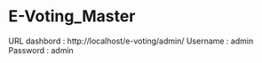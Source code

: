 # E-Voting_Master
URL dashbord : http://localhost/e-voting/admin/
Username : admin
Password : admin

